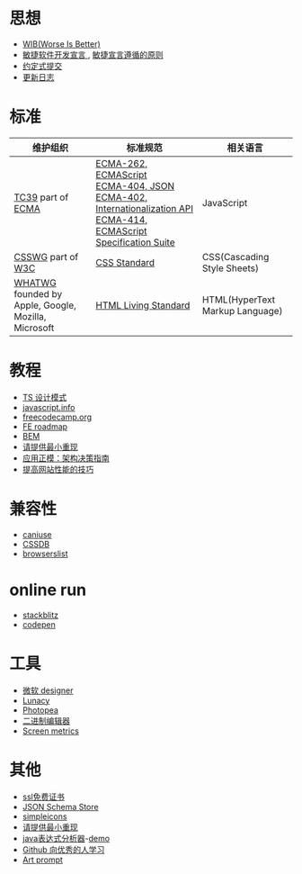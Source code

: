 # 思想
- [WIB(Worse Is Better)](https://dreamsongs.com/WorseIsBetter.html)
- [敏捷软件开发宣言
](http://agilemanifesto.org/iso/zhchs/manifesto.html), [敏捷宣言遵循的原则
](https://agilemanifesto.org/iso/zhchs/principles.html)
- [约定式提交](https://www.conventionalcommits.org/zh-hans/v1.0.0/)
- [更新日志](https://keepachangelog.com/zh-CN/1.0.0/)

# 标准
| 维护组织 | 标准规范 | 相关语言 |
| ------- | ------- | -------- |
| [TC39](https://tc39.es/) part of [ECMA](https://ecma-international.org/) | [ECMA-262, ECMAScript](https://ecma-international.org/publications-and-standards/standards/ecma-262/)<br>[ECMA-404, JSON](https://www.ecma-international.org/publications-and-standards/standards/ecma-404/)<br>[ECMA-402, Internationalization API](https://tc39.es/ecma402/)<br>[ECMA-414, ECMAScript Specification Suite](https://www.ecma-international.org/publications-and-standards/standards/ecma-414/) | JavaScript |
| [CSSWG](https://csswg.org/) part of [W3C](https://www.w3.org/) | [CSS Standard](https://www.w3.org/Style/CSS/) | CSS(Cascading Style Sheets) |
| [WHATWG](https://whatwg.org/) founded by Apple, Google, Mozilla, Microsoft | [HTML Living Standard](https://html.spec.whatwg.org/multipage/) | HTML(HyperText Markup Language) |

# 教程
- [TS 设计模式](https://refactoringguru.cn/)
- [javascript.info](https://zh.javascript.info/)
- [freecodecamp.org](https://www.freecodecamp.org/)
- [FE roadmap](https://roadmap.sh/frontend)
- [BEM](http://getbem.com/naming)
- [请提供最小重现](https://antfu.me/posts/why-reproductions-are-required-zh)
- [应用正模：架构决策指南](https://jasonformat.com/application-holotypes/)
- [提高网站性能的技巧](https://web.dev/explore/fast?hl=zh-cn)

# 兼容性
- [caniuse](https://caniuse.com/)
- [CSSDB](https://cssdb.org/)
- [browserslist](https://browsersl.ist/)

# online run
- [stackblitz](https://stackblitz.com/)
- [codepen](https://codepen.io/)

# 工具
- [微软 designer](https://designer.microsoft.com/)
- [Lunacy](https://icons8.com/lunacy)
- [Photopea](https://www.photopea.com/)
- [二进制编辑器](https://hexed.it/)
- [Screen metrics](https://www.mydevice.io/)

# 其他
- [ssl免费证书](https://letsencrypt.org/zh-cn/getting-started/)
- [JSON Schema Store](https://www.schemastore.org/json/)
- [simpleicons](https://simpleicons.org/)
- [请提供最小重现](https://antfu.me/posts/why-reproductions-are-required-zh)
- [java表达式分析器](http://www.singularsys.com/jep/doc/javadoc/com/singularsys/jep/Jep.html)-[demo](https://blog.csdn.net/weixin_55891090/article/details/114854067)
- [Github 向优秀的人学习](https://resources.github.com/learn/pathways/)
- [Art prompt](https://www.dallelist.com/)
